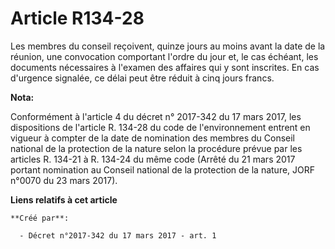 # Article R134-28

Les membres du conseil reçoivent, quinze jours au moins avant la date de la réunion, une convocation comportant l'ordre du
jour et, le cas échéant, les documents nécessaires à l'examen des affaires qui y sont inscrites. En cas d'urgence signalée,
ce délai peut être réduit à cinq jours francs.

**Nota:**

Conformément à l'article 4 du décret n° 2017-342 du 17 mars 2017, les dispositions de l'article R. 134-28 du code de
l'environnement entrent en vigueur à compter de la date de nomination des membres du Conseil national de la protection de la
nature selon la procédure prévue par les articles R. 134-21 à R. 134-24 du même code (Arrêté du 21 mars 2017 portant
nomination au Conseil national de la protection de la nature, JORF n°0070 du 23 mars 2017).

**Liens relatifs à cet article**

	**Créé par**:

	  - Décret n°2017-342 du 17 mars 2017 - art. 1
